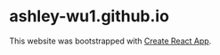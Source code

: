 # ashley-wu1.github.io

This website was bootstrapped with [Create React App](https://github.com/facebook/create-react-app).


